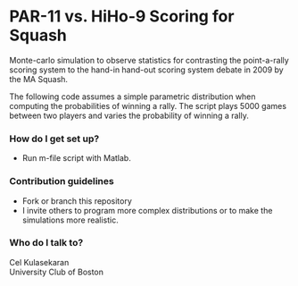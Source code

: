 # PAR-11 vs. HiHo-9 Scoring for Squash
Monte-carlo simulation to observe statistics for contrasting the point-a-rally scoring system to the hand-in hand-out scoring system debate in 2009 by the MA Squash.

The following code assumes a simple parametric distribution when computing the probabilities of winning a rally. The script plays 5000 games between two players and varies the probability of winning a rally.


### How do I get set up? ###

* Run m-file script with Matlab.

### Contribution guidelines ###

* Fork or branch this repository
* I invite others to program more complex distributions or to make the simulations more realistic.

### Who do I talk to? ###

Cel Kulasekaran  
University Club of Boston
